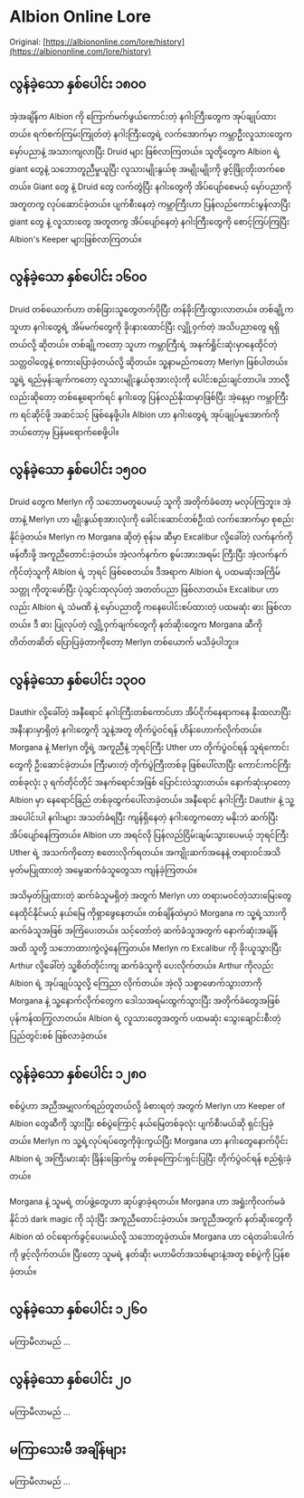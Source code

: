 # Albion Online Lore

Original: [https://albiononline.com/lore/history](https://albiononline.com/lore/history)

## လွန်ခဲ့သော နှစ်ပေါင်း ၁၈၀၀

အဲ့အချိန်က Albion ကို ကြောက်မက်ဖွယ်ကောင်းတဲ့ နဂါးကြီးတွေက အုပ်ချုပ်ထားတယ်။ ရက်စက်ကြမ်းကြုတ်တဲ့ နဂါးကြီးတွေရဲ့ လက်အောက်မှာ ကမ္ဘာဦးလူသားတွေက မှော်ပညာနဲ့ အသားကျလာပြီး Druid များ ဖြစ်လာကြတယ်။ သူတို့တွေက Albion ရဲ့ giant တွေနဲ့ သဘောတူညီမှုယူပြီး လူသားမျိုးနွယ်စု အမျိုးမျိုးကို ဖွင့်ဖြိုးတိုးတက်စေတယ်။ Giant တွေ နဲ့ Druid တွေ လက်တွဲပြီး နဂါးတွေကို အိပ်ပျော်စေမယ့် မှော်ပညာကို အတူတကွ လုပ်ဆောင်ခဲ့တယ်။ ပျက်စီးနေတဲ့ ကမ္ဘာကြီးဟာ ပြန်လည်ကောင်းမွန်လာပြီး giant တွေ နဲ့ လူသားတွေ အတူတကွ အိပ်ပျော်နေတဲ့ နဂါးကြီးတွေကို စောင့်ကြပ်ကြပြီး Albion's Keeper များဖြစ်လာကြတယ်။


## လွန်ခဲ့သော နှစ်ပေါင်း ၁၆၀၀

Druid တစ်ယောက်ဟာ တစ်ခြားသူတွေတက်ပိုပြီး တန်ခိုးကြီးထွားလာတယ်။ တစ်ချို့က သူဟာ နဂါးတွေရဲ့ အိမ်မက်တွေကို ခိုးနားထောင်ပြီး လျှို့ဝှက်တဲ့ အသိပညာတွေ ရရှိတယ်လို့ ဆိုတယ်။ တစ်ချို့ကတော့ သူဟာ ကမ္ဘာကြီးရဲ့ အနက်ရှိုင်းဆုံးမှာနေထိုင်တဲ့ သတ္တဝါတွေနဲ့ စကားပြောခဲ့တယ်လို့ ဆိုတယ်။ သူ့နာမည်ကတော့ Merlyn ဖြစ်ပါတယ်။ သူ့ရဲ့ ရည်မှန်းချက်ကတော့ လူသားမျိုးနွယ်စုအားလုံးကို ပေါင်းစည်းချင်တာပါ။ ဘာလိို့လည်းဆိုတော့ တစ်နေ့ရောက်ရင် နဂါးတွေ ပြန်လည်နိုးထမှာဖြစ်ပြီး အဲ့နေ့မှာ ကမ္ဘာကြီးက ရင်ဆိုင်ဖို့ အဆင်သင့် ဖြစ်နေဖို့ပါ။ Albion ဟာ နဂါးတွေရဲ့ အုပ်ချုပ်မှုအောက်ကို ဘယ်တော့မှ ပြန်မရောက်စေဖို့ပါ။

## လွန်ခဲ့သော နှစ်ပေါင်း ၁၅၀၀

Druid တွေက Merlyn ကို သဘောမတူပေမယ့် သူကို အတိုက်ခံတော့ မလုပ်ကြဘူး။ အဲ့တာနဲ့ Merlyn ဟာ မျိုးနွယ်စုအားလုံးကို ခေါင်းဆောင်တစ်ဦးထဲ လက်အောက်မှာ စုစည်းနိုင်ခဲ့တယ်။ Merlyn က Morgana ဆိုတဲ့ စုန်းမ ဆီမှာ Excalibur လို့ခေါ်တဲ့ လက်နက်ကို ဖန်တီးဖို့ အကူညီတောင်းခဲ့တယ်။ အဲ့လက်နက်က စွမ်းအားအရမ်း
ကြီးပြီး အဲ့လက်နက် ကိုင်တဲ့သူကို Albion ရဲ့ ဘုရင် ဖြစ်စေတယ်။ ဒီအရာက Albion ရဲ့ ပထမဆုံးအကြိမ် သတ္တု ကိုတူးဖော်ပြီး ပုံသွင်းထုလုပ်တဲ့ အတတ်ပညာ ဖြစ်လာတယ်။ Excalibur ဟာလည်း Albion ရဲ့ သံမဏိ နဲ့ မှော်ပညာတို့ ကနေပေါင်းစပ်ထားတဲ့ ပထမဆုံး ဓား ဖြစ်လာတယ်။ ဒီ ဓား ပြုလုပ်တဲ့ လျှို့ဝှက်ချက်တွေကို နတ်ဆိုးတွေက Morgana ဆီကို တိတ်တဆိတ် ပြောပြခဲ့တာကိုတော့ Merlyn တစ်ယောက် မသိခဲ့ပါဘူး။

## လွန်ခဲ့သော နှစ်ပေါင်း ၁၃၀၀

Dauthir လို့ခေါ်တဲ့ အနီရောင် နဂါးကြီးတစ်ကောင်ဟာ အ်ိပ်ငိုက်နေရာကနေ နိုးထလာပြီး အနီးနားမှာရှိတဲ့ နဂါးတွေကို သူနဲ့အတူ တိုက်ပွဲဝင်ရန် ဟိန်းဟောက်လိုက်တယ်။ Morgana နဲ့ Merlyn တို့ရဲ့ အကူညီနဲ့ ဘုရင်ကြီး Uther ဟာ တိုက်ပွဲဝင်ရန် သူရဲကောင်းတွေကို ဦးဆောင်ခဲ့တယ်။ ကြီးမားတဲ့ တိုက်ပွဲကြီးတစ်ခု ဖြစ်ပေါ်လာပြီး ကောင်းကင်ကြီးတစ်ခုလုံး ၃ ရက်တိုင်တိုင် အနက်ရောင်အဖြစ် ပြောင်းလဲသွားတယ်။ နောက်ဆုံးမှာတော့ Albion မှာ နေရောင်ခြည် တစ်ခုထွက်ပေါ်လာခဲ့တယ်။ အနီရောင် နဂါးကြီး Dauthir နဲ့ သူ့အပေါင်းပါ နဂါးများ အသတ်ခံရပြီး ကျန်ရှိနေတဲ့ နဂါးတွေကတော့ မနိုးဘဲ ဆက်ပြီး အိပ်ပျော်နေကြတယ်။ Albion ဟာ အရင်လို ပြန်လည်ငြိမ်းချမ်းသွားပေမယ့် ဘုရင်ကြီး Uther ရဲ့ အသက်ကိုတော့ စတေးလိုက်ရတယ်။ အကျိုးဆက်အနေနဲ့ တရားဝင်အသိမှတ်မပြုထားတဲ့ အမွေဆက်ခံသူတွေသာ ကျန်ခဲ့ကြတယ်။

အသိမှတ်ပြုထားတဲ့ ဆက်ခံသူမရှိတဲ့ အတွက် Merlyn ဟာ တရားမဝင်တဲ့သားမြေးတွေ နေထိုင်နိုင်မယ့် နယ်မြေ ကိုရှာဖွေနေတယ်။ တစ်ချိန်ထဲမှာပဲ Morgana က သူ့ရဲ့သားကို ဆက်ခံသူအဖြစ် အကြံပေးတယ်။ သင့်တော်တဲ့ ဆက်ခံသူအတွက် နောက်ဆုံးအချိန်အထိ သူတို့ သဘောထားကွဲလွဲနေကြတယ်။ Merlyn က Excalibur ကို ခိုးယူသွားပြီး Arthur လို့ခေါ်တဲ့ သူ့စိတ်တိုင်းကျ ဆက်ခံသူကို ပေးလိုက်တယ်။ Arthur ကိုလည်း Albion ရဲ့ အုပ်ချုပ်သူလို့ ကြေညာ လိုက်တယ်။ အဲ့လို သစ္စာဖောက်သွားတာကို Morgana နဲ့ သူ့နောက်လိုက်တွေက ဒေါသအရမ်းထွက်သွားပြီး အတိုက်ခံတွေအဖြစ် ပုန်ကန်ထကြွလာတယ်။ Albion ရဲ့ လူသားတွေအတွက် ပထမဆုံး သွေးချောင်းစီးတဲ့ ပြည်တွင်းစစ် ဖြစ်လာခဲ့တယ်။

## လွန်ခဲ့သော နှစ်ပေါင်း ၁၂၈၀

စစ်ပွဲဟာ အညီအမျှလက်ရည်တူတယ်လို့ ခံစားရတဲ့ အတွက် Merlyn ဟာ Keeper of Albion တွေဆီကို သွားပြီး စစ်ပွဲကြောင့် နယ်မြေတစ်ခုလုံး ပျက်စီးမယ်ဆို ရှင်းပြခဲ့တယ်။ Merlyn က သူ့ရဲ့လုပ်ရပ်တွေကိုဖုံးကွယ်ပြီး Morgana ဟာ နဂါးတွေနောက်ပိုင်း Albion ရဲ့ အကြီးမားဆုံး ခြိန်းခြောက်မှု တစ်ခုကြောင်းရှင်းပြပြီး တိုက်ပွဲဝင်ရန် စည်ရုံးခဲ့တယ်။

Morgana နဲ့ သူမရဲ့ တပ်ဖွဲ့တွေဟာ ဆုပ်ခွာခဲ့ရတယ်။ Morgana ဟာ အရှုံးကိုလက်မခံနိုင်ဘဲ dark magic ကို သုံးပြီး အကူညီတောင်းခဲ့တယ်။ အကူညီအတွက် နတ်ဆိုးတွေကို Albion ထဲ ဝင်ရောက်ခွင့်ပေးမယ်လို့ သဘောတူခဲ့တယ်။ Morgana ဟာ ငရဲတခါးပေါက်ကို ဖွင့်လိုက်တယ်။ ပြီးတော့ သူမရဲ့ နတ်ဆိုး မဟာမိတ်အသစ်များနဲ့အတူ စစ်ပွဲကို ပြန်စခဲ့တယ်။

## လွန်ခဲ့သော နှစ်ပေါင်း ၁၂၆၀

မကြာမီလာမည် ...

## လွန်ခဲ့သော နှစ်ပေါင်း ၂၀

မကြာမီလာမည် ...



## မကြာသေးမီ အချိန်များ

မကြာမီလာမည် ...
